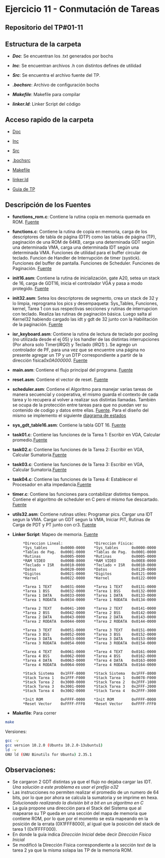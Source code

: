 # Ejercicio 11 - Conmutación de Tareas

## Repositorio del TP#01-11

## Estructura de la carpeta

* ***Doc***: Se encuentran los .txt generados por bochs

* ***Inc***: Se encuentran archivos .h con distintos defines de utilidad

* ***Src***: Se encuentra el archivo fuente del TP.

* ***.bochsrc***: Archivo de configuración bochs

* ***Makefile***: Makefile para compilar

* ***linker.ld***: Linker Script del código


## Acceso rapido de la carpeta

* [Doc](/GuiaTP_01/ej_10/doc/)

* [Inc](/GuiaTP_01/ej_10/inc/)

* [Src](/GuiaTP_01/ej_10/src/)

* [.bochsrc](.bochsrc)

* [Makefile](Makefile)

* [linker.ld](linker.ld)

* [Guia de TP](http://wiki.electron.frba.utn.edu.ar/lib/exe/fetch.php?media=td3:gtp_td3_2021_1_v1_1.pdf)

## Descripción de los Fuentes

* **functions_rom.c**: Contiene la rutina copia en memoria quemada en ROM. [Fuente](src/functions_rom.c)

* **functions.c**: Contiene la rutina de copia en memoria, carga de los descriptores de tabla de página (DTP) como las tablas de página (TP), paginación de una ROM de 64KB, carga una determinada GDT según una determinada VMA, carga una determinada IDT según una determinada VMA. Funciones de utilidad para el buffer circular de teclado. Funcion de Handler de Interrupción de timer (systick). Funciones del buffer de pantalla. Funciones de Scheduler. Funciones de Paginación. [Fuente](src/functions.c)

* **init16.asm**: Contiene la rutina de inicialización, gate A20, setea un stack de 16, carga de GDT16, inicia el controlador VGA y pasa a modo protegido. [Fuente](src/init16.asm)

* **init32.asm**: Setea los descriptores de segmento, crea un stack de 32 y lo limpia, reprograma los pics y desempaqueta: Sys_Tables, Funciones, kernel, Tarea 1 con sus respectivas secciones y rutinas de interrupcion con teclado. Realiza las rutinas de paginación básica. Luego salta al Kernel32 habiendo cargado las idt y gdt de 32 junto con la Habilitación de la paginación. [Fuente](src/init32.asm)

* **isr_keyboard.asm**: Contiene la rutina de lectura de teclado por pooling (no utilizada desde el ej 05) y los handler de las distintas interrupciones (Por ahora solo Timer(*IRQ0*) y Teclado (*IRQ1*) ). Se agrego un controlador de PF, para una vez que se encuentre una página no presente agregar un TP y un DTP correspondiente a partir de la dirección física*0x0A000000*. [Fuente](src/isr_keyboard.asm)

* **main.asm**: Contiene el flujo principal del programa. [Fuente](src/main.asm)

* **reset.asm**: Contiene el vector de reset. [Fuente](src/reset.asm) 

* **scheduler.asm**: Contiene el Algoritmo para manejar varias tareas de manera secuencial y cooperativa, el mismo guarda el contexto de cada tarea y lo recupera al volver a realizar sus distintas llamadas. También se ocupa de la protección entre tareas para que no puedan ver su contenido de codigo y datos entre ellas. [Fuente](src/scheduler.asm). Para el diseño del mismo se implemento el siguiente [diagrama de estados](Scheduler_TD3.pdf)

* **sys_gdt_table16.asm**: Contiene la tabla GDT 16.
[Fuente](src/sys_gdt_table16.asm)

* **task01.c**: Contiene las funciones de la Tarea 1: Escribir en VGA, Calcular promedio.[Fuente](src/task01.c)

* **task02.c**: Contiene las funciones de la Tarea 2: Escribir en VGA, Calcular Sumatoria.[Fuente](src/task02.c)

* **task03.c**: Contiene las funciones de la Tarea 3: Escribir en VGA, Calcular Sumatoria.[Fuente](src/task02.c)

* **task04.c**: Contiene las funciones de la Tarea 4: Establecer el Procesador en alta impedancia.[Fuente](src/task04.c)

* **timer.c**: Contiene las funciones para contabilizar distintos tiempos. Contiene el algoritmo de scheduler en C pero el mismo fue descartado. [Fuente](src/timer.c)

* **utils32.asm**: Contiene rutinas utiles: Programar pics. Cargar una IDT segun la VMA. Cargar un GDT segun la VMA, Iniciar PIT, Rutinas de Carga de PDT y PT junto con cr3.
[Fuente](src/utils_32.asm)

* **Linker Script**: Mapeo de memoria. [Fuente](linker.ld)


```ld
        *Direccion Lineal:              *Direccion Física:
        *Sys_tables      0x0000-0000    *Sys_tables      0x0000-0000    
        *Tablas de Pag.  0x0001-0000    *Tablas de Pag.  0x0001-0000    
        *Rutinas         0x0005-0000    *Rutinas         0x0005-0000    
        *RAM VIDEO       0x000B-8000    *RAM VIDEO       0x00E8-0000  
        *Teclado + ISR   0x0010-0000    *Teclado + ISR   0x0010-0000    
        *Datos           0x0020-0000    *Datos           0x0120-0000
        *Digitos         0x0021-0000    *Digitos         0x0121-0000    
        *Kernel          0x0022-0000    *Kernel          0x0122-0000

        *Tarea 1 TEXT    0x0031-0000    *Tarea 1 TEXT    0x0131-0000    
        *Tarea 1 BSS     0x0032-0000    *Tarea 1 BSS     0x0132-0000    
        *Tarea 1 DATA    0x0033-0000    *Tarea 1 DATA    0x0133-0000    
        *Tarea 1 RODATA  0x0034-0000    *Tarea 1 RODATA  0x0134-0000
        
        *Tarea 2 TEXT    0x0041-1000    *Tarea 2 TEXT    0x0141-0000    
        *Tarea 2 BSS     0x0042-0000    *Tarea 2 BSS     0x0142-0000    
        *Tarea 2 DATA    0x0043-0000    *Tarea 2 DATA    0x0143-0000    
        *Tarea 2 RODATA  0x0044-0000    *Tarea 2 RODATA  0x0144-0000
        
        *Tarea 3 TEXT    0x0051-0000    *Tarea 3 TEXT    0x0151-0000    
        *Tarea 3 BSS     0x0052-0000    *Tarea 3 BSS     0x0152-0000    
        *Tarea 3 DATA    0x0053-0000    *Tarea 3 DATA    0x0153-0000    
        *Tarea 3 RODATA  0x0054-0000    *Tarea 3 RODATA  0x0154-0000
        
        *Tarea 4 TEXT    0x0061-0000    *Tarea 4 TEXT    0x0161-0000    
        *Tarea 4 BSS     0x0062-0000    *Tarea 4 BSS     0x0162-0000    
        *Tarea 4 DATA    0x0063-0000    *Tarea 4 DATA    0x0163-0000    
        *Tarea 4 RODATA  0x0064-0000    *Tarea 4 RODATA  0x0164-0000
        
        *Stack Sistema   0x1FFF-8000    *Stack Sistema   0x1FFF-8000    
        *Stack Tarea 1   0x1FFF-F000    *Stack Tarea 1   0x0078-F000    
        *Stack Tarea 2   0x3000-0000    *Stack Tarea 2   0x2FFF-1000    
        *Stack Tarea 3   0x3001-0000    *Stack Tarea 3   0x2FFF-2000    
        *Stack Tarea 4   0x3002-0000    *Stack Tarea 4   0x2FFF-3000    

        *Init ROM        0xFFFF-0000    *Init ROM        0xFFFF-0000    
        *Reset Vector    0xFFFF-FFF0    *Reset Vector    0xFFFF-FFF0     
```

* **Makefile**: Para correr
```sh
make
```
Versiones:
```sh
gcc -v
gcc version 10.2.0 (Ubuntu 10.2.0-13ubuntu1) 
ld -v
GNU ld (GNU Binutils for Ubuntu) 2.35.1
```

## Observaciones:
* Se cargaron 2 GDT distintas ya que el flujo no dejaba cargar las IDT. *Una solución a este problema es usar el prefijo o32*
* Las instrucciones no permiten realizar el promedio de un numero de 64 bits, por lo que por ahora se calcula la sumatoria y se imprime en hexa. *Solucionado realizando la división bit a bit en un algoritmo en C*
* La guía propone una dirección para el Stack del Sistema que al mapearse su TP queda en una sección del mapa de memoria que contiene ROM, por lo que por el momento se esta mapeando en la posición de la errata (0X1FFF8000), al igual que la posición del stack de tarea 1 (0x1FFFF000).
* En donde la guía indica *Dirección Inicial* debe decir *Dirección Física Inicial*
* Se modificó la Dirección Física correspondiente a la sección *text* de la tarea 2 ya que la misma solapa las TP de la memoria ROM.